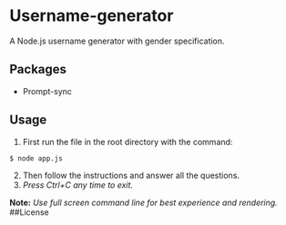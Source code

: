 # Username-generator
A Node.js username generator with gender specification. 
## Packages 
- Prompt-sync
## Usage
1. First run the file in the root directory with the command:
```bash
$ node app.js
```
2. Then follow the instructions and answer all the questions.
3. *Press Ctrl+C any time to exit.*

**Note:** *Use full screen command line for best experience and rendering.*
##License


